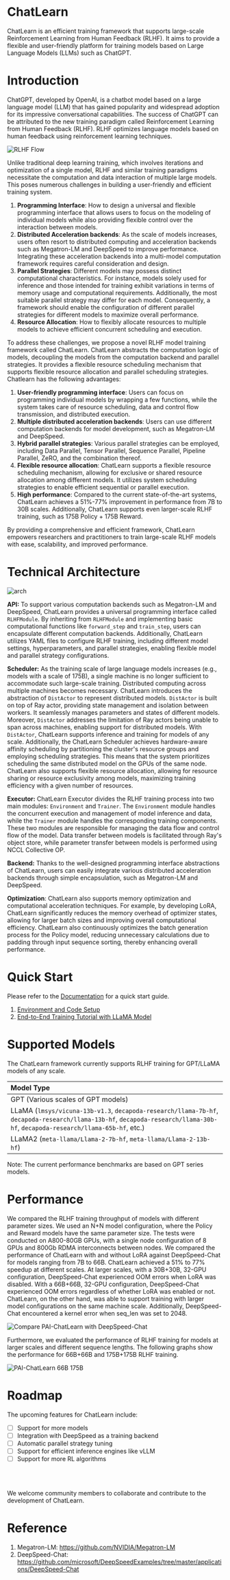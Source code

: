 # ChatLearn

ChatLearn is an efficient training framework that supports large-scale Reinforcement Learning from Human Feedback (RLHF). It aims to provide a flexible and user-friendly platform for training models based on Large Language Models (LLMs) such as ChatGPT.

# Introduction

ChatGPT, developed by OpenAI, is a chatbot model based on a large language model (LLM) that has gained popularity and widespread adoption for its impressive conversational capabilities. The success of ChatGPT can be attributed to the new training paradigm called Reinforcement Learning from Human Feedback (RLHF). RLHF optimizes language models based on human feedback using reinforcement learning techniques.


![RLHF Flow](../images/rlhf.png)


Unlike traditional deep learning training, which involves iterations and optimization of a single model, RLHF and similar training paradigms necessitate the computation and data interaction of multiple large models. This poses numerous challenges in building a user-friendly and efficient training system.

1. **Programming Interface**: How to design a universal and flexible programming interface that allows users to focus on the modeling of individual models while also providing flexible control over the interaction between models.
2. **Distributed Acceleration backends**: As the scale of models increases, users often resort to distributed computing and acceleration backends such as Megatron-LM and DeepSpeed to improve performance. Integrating these acceleration backends into a multi-model computation framework requires careful consideration and design.
3. **Parallel Strategies**: Different models may possess distinct computational characteristics. For instance, models solely used for inference and those intended for training exhibit variations in terms of memory usage and computational requirements. Additionally, the most suitable parallel strategy may differ for each model. Consequently, a framework should enable the configuration of different parallel strategies for different models to maximize overall performance.
4. **Resource Allocation**: How to flexibly allocate resources to multiple models to achieve efficient concurrent scheduling and execution.

To address these challenges, we propose a novel RLHF model training framework called ChatLearn. ChatLearn abstracts the computation logic of models, decoupling the models from the computation backend and parallel strategies. It provides a flexible resource scheduling mechanism that supports flexible resource allocation and parallel scheduling strategies. Chatlearn has the following advantages:

1. **User-friendly programming interface**: Users can focus on programming individual models by wrapping a few functions, while the system takes care of resource scheduling, data and control flow transmission, and distributed execution.
2. **Multiple distributed acceleration backends**: Users can use different computation backends for model development, such as Megatron-LM and DeepSpeed.
3. **Hybrid parallel strategies**: Various parallel strategies can be employed, including Data Parallel, Tensor Parallel, Sequence Parallel, Pipeline Parallel, ZeRO, and the combination thereof.
4. **Flexible resource allocation**: ChatLearn supports a flexible resource scheduling mechanism, allowing for exclusive or shared resource allocation among different models. It utilizes system scheduling strategies to enable efficient sequential or parallel execution.
5. **High performance**: Compared to the current state-of-the-art systems, ChatLearn achieves a 51%-77% improvement in performance from 7B to 30B scales. Additionally, ChatLearn supports even larger-scale RLHF training, such as 175B Policy + 175B Reward.

By providing a comprehensive and efficient framework, ChatLearn empowers researchers and practitioners to train large-scale RLHF models with ease, scalability, and improved performance.

# Technical Architecture

![arch](../images/arch.jpg)

**API:** To support various computation backends such as Megatron-LM and DeepSpeed, ChatLearn provides a universal programming interface called `RLHFModule`. By inheriting from `RLHFModule` and implementing basic computational functions like `forward_step` and `train_step`, users can encapsulate different computation backends. Additionally, ChatLearn utilizes YAML files to configure RLHF training, including different model settings, hyperparameters, and parallel strategies, enabling flexible model and parallel strategy configurations.

**Scheduler:** As the training scale of large language models increases (e.g., models with a scale of 175B), a single machine is no longer sufficient to accommodate such large-scale training. Distributed computing across multiple machines becomes necessary. ChatLearn introduces the abstraction of `DistActor` to represent distributed models. `DistActor` is built on top of Ray actor, providing state management and isolation between workers. It seamlessly manages parameters and states of different models. Moreover, `DistActor` addresses the limitation of Ray actors being unable to span across machines, enabling support for distributed models. With `DistActor`, ChatLearn supports inference and training for models of any scale. 
Additionally, the ChatLearn Scheduler achieves hardware-aware affinity scheduling by partitioning the cluster's resource groups and employing scheduling strategies. This means that the system prioritizes scheduling the same distributed model on the GPUs of the same node.
ChatLearn also supports flexible resource allocation, allowing for resource sharing or resource exclusivity among models, maximizing training efficiency with a given number of resources.

**Executor:** ChatLearn Executor divides the RLHF training process into two main modules: `Environment` and `Trainer`. The `Environment` module handles the concurrent execution and management of model inference and data, while the `Trainer` module handles the corresponding training components. These two modules are responsible for managing the data flow and control flow of the model. Data transfer between models is facilitated through Ray's object store, while parameter transfer between models is performed using NCCL Collective OP.


**Backend:** Thanks to the well-designed programming interface abstractions of ChatLearn, users can easily integrate various distributed acceleration backends through simple encapsulation, such as Megatron-LM and DeepSpeed.

**Optimization**: ChatLearn also supports memory optimization and computational acceleration techniques. For example, by developing LoRA, ChatLearn significantly reduces the memory overhead of optimizer states, allowing for larger batch sizes and improving overall computational efficiency. ChatLearn also continuously optimizes the batch generation process for the Policy model, reducing unnecessary calculations due to padding through input sequence sorting, thereby enhancing overall performance.


# Quick Start

Please refer to the [Documentation](https://chatlearn.readthedocs.io/zh/latest/) for a quick start guide.

1. [Environment and Code Setup](installation.md)
2. [End-to-End Training Tutorial with LLaMA Model](tutorial.md)

# Supported Models

The ChatLearn framework currently supports RLHF training for GPT/LLaMA models of any scale.


| Model Type                                                                                                                                                                  |
|:-----------------------------------------------------------------------------------------------------------------------------------------------------------------------------|
| GPT (Various scales of GPT models)                                                                                                                                                        |
| LLaMA (`lmsys/vicuna-13b-v1.3`, `decapoda-research/llama-7b-hf`, `decapoda-research/llama-13b-hf`, `decapoda-research/llama-30b-hf`, `decapoda-research/llama-65b-hf`, etc.) |
| LLaMA2 (`meta-llama/Llama-2-7b-hf`, `meta-llama/Llama-2-13b-hf`)                                                                                                             |

Note: The current performance benchmarks are based on GPT series models.

# Performance

We compared the RLHF training throughput of models with different parameter sizes. We used an N+N model configuration, where the Policy and Reward models have the same parameter size. The tests were conducted on A800-80GB GPUs, with a single node configuration of 8 GPUs and 800Gb RDMA interconnects between nodes. We compared the performance of ChatLearn with and without LoRA against DeepSpeed-Chat for models ranging from 7B to 66B. ChatLearn achieved a 51% to 77% speedup at different scales. At larger scales, with a 30B+30B, 32-GPU configuration, DeepSpeed-Chat experienced OOM errors when LoRA was disabled. With a 66B+66B, 32-GPU configuration, DeepSpeed-Chat experienced OOM errors regardless of whether LoRA was enabled or not. ChatLearn, on the other hand, was able to support training with larger model configurations on the same machine scale. Additionally, DeepSpeed-Chat encountered a kernel error when seq_len was set to 2048.

![Compare PAI-ChatLearn with DeepSpeed-Chat](../images/gpt-perf-cmp.png)

Furthermore, we evaluated the performance of RLHF training for models at larger scales and different sequence lengths. The following graphs show the performance for 66B+66B and 175B+175B RLHF training.

![PAI-ChatLearn 66B 175B](../images/gpt-perf-66-175.png)

# Roadmap

The upcoming features for ChatLearn include:
- [ ] Support for more models
- [ ] Integration with DeepSpeed as a training backend
- [ ] Automatic parallel strategy tuning
- [ ] Support for efficient inference engines like vLLM
- [ ] Support for more RL algorithms

<br><br>

We welcome community members to collaborate and contribute to the development of ChatLearn.


# Reference

1. Megatron-LM: https://github.com/NVIDIA/Megatron-LM
2. DeepSpeed-Chat: https://github.com/microsoft/DeepSpeedExamples/tree/master/applications/DeepSpeed-Chat
